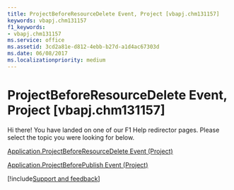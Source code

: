 ```yaml
---
title: ProjectBeforeResourceDelete Event, Project [vbapj.chm131157]
keywords: vbapj.chm131157
f1_keywords:
- vbapj.chm131157
ms.service: office
ms.assetid: 3cd2a81e-d812-4ebb-b27d-a1d4ac67303d
ms.date: 06/08/2017
ms.localizationpriority: medium
---
```



# ProjectBeforeResourceDelete Event, Project [vbapj.chm131157]

Hi there! You have landed on one of our F1 Help redirector pages. Please select the topic you were looking for below.

[Application.ProjectBeforeResourceDelete Event (Project)](https://msdn.microsoft.com/library/aadef12e-57dc-210e-d29a-54f79d1c1abd%28Office.15%29.aspx)

[Application.ProjectBeforePublish Event (Project)](https://msdn.microsoft.com/library/5778ec6c-a8c0-0a05-145c-c9ad6132bf87%28Office.15%29.aspx)

[!include[Support and feedback](~/includes/feedback-boilerplate.md)]
